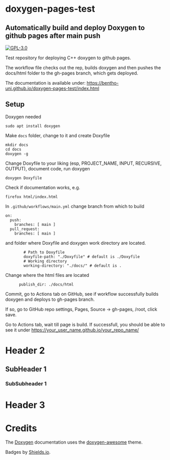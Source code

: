 # doxygen-pages-test
## Automatically build and deploy Doxygen to github pages after main push
[![GPL-3.0](https://img.shields.io/github/license/BenTho-Uni/doxygen-pages-test)](https://github.com/BenTho-Uni/doxygen-pages-test/blob/main/LICENSE)

Test repository for deploying C++ doxygen to github pages.

The workflow file checks out the rep, builds doxygen and then pushes the
docs/html folder to the gh-pages branch, which gets deployed.

The documentation is available under:
https://bentho-uni.github.io/doxygen-pages-test/index.html

## Setup

Doxygen needed

```
sudo apt install doxygen
```

Make `docs` folder, change to it and create Doxyfile

```
mkdir docs
cd docs
doxygen -g
```

Change Doxyfile to your liking (esp, PROJECT_NAME, INPUT, RECURSIVE,  OUTPUT), 
document code, run doxygen

```
doxygen Doxyfile
```

Check if documentation works, e.g.

```
firefox html/index.html
```

In `.github/workflows/main.yml` change branch from which to build

```
on:
  push:
    branches: [ main ]
  pull_request:
    branches: [ main ]
```

and folder where Doxyfile and doxygen work directory are located. 

```
        # Path to Doxyfile
        doxyfile-path: "./Doxyfile" # default is ./Doxyfile
        # Working directory
        working-directory: "./docs/" # default is .
```

Change where the html files are located

```
      publish_dir: ./docs/html
```

Commit, go to Actions tab on GitHub, see if workflow successfully builds 
doxygen and deploys to gh-pages branch. 

If so, go to GitHub repo 
settings, Pages, Source -> gh-pages, /root, click save. 

Go to Actions tab, wait till page is build. If successfull, you should be able
to see it under https://your_user_name.github.io/your_repo_name/

# Header 2
## SubHeader 1
### SubSubheader 1

# Header 3

# Credits
The [Doxygen](https://www.doxygen.nl/index.html) documentation uses the [doxygen-awesome](https://jothepro.github.io/doxygen-awesome-css/index.html) theme.

Badges by [Shields.io](https://shields.io).
